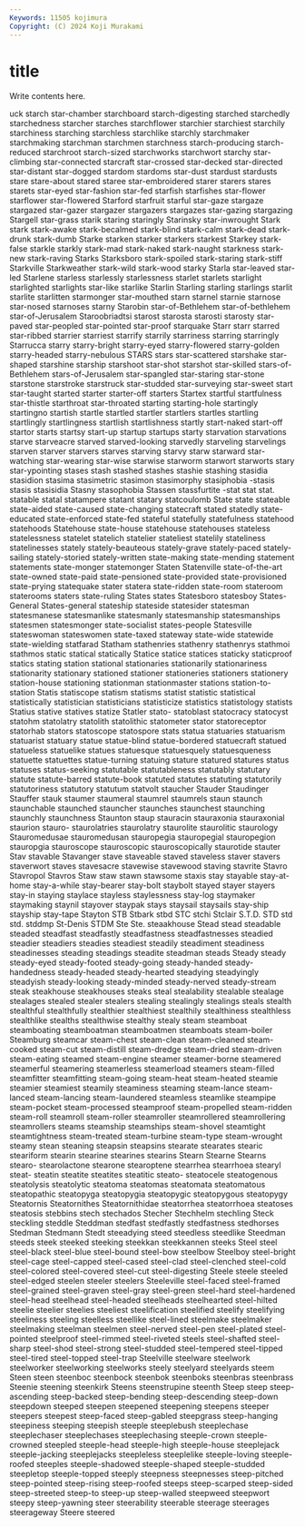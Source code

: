 ```yaml
---
Keywords: 11505 kojimura
Copyright: (C) 2024 Koji Murakami
---
```


# title

Write contents here.



uck
starch star-chamber starchboard starch-digesting starched starchedly starchedness starcher starches starchflower
starchier starchiest starchily starchiness starching starchless starchlike starchly starchmaker starchmaking
starchman starchmen starchness starch-producing starch-reduced starchroot starch-sized starchworks starchwort starchy
star-climbing star-connected starcraft star-crossed star-decked star-directed star-distant star-dogged stardom stardoms
star-dust stardust stardusts stare stare-about stared staree star-embroidered starer starers
stares starets star-eyed star-fashion star-fed starfish starfishes star-flower starflower star-flowered
Starford starfruit starful star-gaze stargaze stargazed star-gazer stargazer stargazers stargazes
star-gazing stargazing Stargell star-grass starik staring staringly Starinsky star-inwrought Stark
stark stark-awake stark-becalmed stark-blind stark-calm stark-dead stark-drunk stark-dumb Starke starken
starker starkers starkest Starkey stark-false starkle starkly stark-mad stark-naked stark-naught
starkness stark-new stark-raving Starks Starksboro stark-spoiled stark-staring stark-stiff Starkville Starkweather
stark-wild stark-wood starky Starla star-leaved star-led Starlene starless starlessly starlessness
starlet starlets starlight starlighted starlights star-like starlike Starlin Starling starling
starlings starlit starlite starlitten starmonger star-mouthed starn starnel starnie starnose
star-nosed starnoses starny Starobin star-of-Bethlehem star-of-bethlehem star-of-Jerusalem Staroobriadtsi starost starosta
starosti starosty star-paved star-peopled star-pointed star-proof starquake Starr starr starred
star-ribbed starrier starriest starrify starrily starriness starring starringly Starrucca starry
starry-bright starry-eyed starry-flowered starry-golden starry-headed starry-nebulous STARS stars star-scattered starshake
star-shaped starshine starship starshoot star-shot starshot star-skilled stars-of-Bethlehem stars-of-Jerusalem star-spangled
star-staring star-stone starstone starstroke starstruck star-studded star-surveying star-sweet start star-taught
started starter starter-off starters Startex startful startfulness star-thistle starthroat star-throated
starting starting-hole startingly startingno startish startle startled startler startlers startles
startling startlingly startlingness startlish startlishness startly start-naked start-off startor starts
startsy start-up startup startups starty starvation starvations starve starveacre starved
starved-looking starvedly starveling starvelings starven starver starvers starves starving starvy
starw starward star-watching star-wearing star-wise starwise starworm starwort starworts stary
star-ypointing stases stash stashed stashes stashie stashing stasidia stasidion stasima
stasimetric stasimon stasimorphy stasiphobia -stasis stasis stasisidia Stasny stasophobia Stassen
stassfurtite -stat stat stat. statable statal statampere statant statary statcoulomb
State state stateable state-aided state-caused state-changing statecraft stated statedly state-educated
state-enforced state-fed stateful statefully statefulness statehood statehoods Statehouse state-house statehouse
statehouses stateless statelessness statelet statelich statelier stateliest statelily stateliness statelinesses
stately stately-beauteous stately-grave stately-paced stately-sailing stately-storied stately-written state-making state-mending statement
statements state-monger statemonger Staten Statenville state-of-the-art state-owned state-paid state-pensioned state-provided
state-provisioned state-prying statequake stater statera state-ridden state-room stateroom staterooms staters
state-ruling States states Statesboro statesboy States-General States-general stateship stateside statesider
statesman statesmanese statesmanlike statesmanly statesmanship statesmanships statesmen statesmonger state-socialist states-people
Statesville stateswoman stateswomen state-taxed stateway state-wide statewide state-wielding statfarad Statham
stathenries stathenry stathenrys stathmoi stathmos static statical statically Statice statice
statices staticky staticproof statics stating station stational stationaries stationarily stationariness
stationarity stationary stationed stationer stationeries stationers stationery station-house stationing stationman
stationmaster stations station-to-station Statis statiscope statism statisms statist statistic statistical
statistically statistician statisticians statisticize statistics statistology statists Statius stative statives
statize Statler stato- statoblast statocracy statocyst statohm statolatry statolith statolithic
statometer stator statoreceptor statorhab stators statoscope statospore stats statua statuaries
statuarism statuarist statuary statue statue-blind statue-bordered statuecraft statued statueless statuelike
statues statuesque statuesquely statuesqueness statuette statuettes statue-turning statuing stature statured
statures status statuses status-seeking statutable statutableness statutably statutary statute statute-barred
statute-book statuted statutes statuting statutorily statutoriness statutory statutum statvolt staucher
Stauder Staudinger Stauffer stauk staumer staumeral staumrel staumrels staun staunch
staunchable staunched stauncher staunches staunchest staunching staunchly staunchness Staunton staup
stauracin stauraxonia stauraxonial staurion stauro- staurolatries staurolatry staurolite staurolitic staurology
Stauromedusae stauromedusan stauropegia stauropegial stauropegion stauropgia stauroscope stauroscopic stauroscopically staurotide
stauter Stav stavable Stavanger stave staveable staved staveless staver stavers
staverwort staves stavesacre stavewise stavewood staving stavrite Stavro Stavropol Stavros
Staw staw stawn stawsome staxis stay stayable stay-at-home stay-a-while stay-bearer
stay-bolt staybolt stayed stayer stayers stay-in staying staylace stayless staylessness
stay-log staymaker staymaking staynil stayover staypak stays staysail staysails stay-ship
stayship stay-tape Stayton STB Stbark stbd STC stchi Stclair S.T.D.
STD std std. stddmp St-Denis STDM Ste Ste. steaakhouse Stead
stead steadable steaded steadfast steadfastly steadfastness steadfastnesses steadied steadier steadiers
steadies steadiest steadily steadiment steadiness steadinesses steading steadings steadite steadman
steads Steady steady steady-eyed steady-footed steady-going steady-handed steady-handedness steady-headed steady-hearted
steadying steadyingly steadyish steady-looking steady-minded steady-nerved steady-stream steak steakhouse steakhouses
steaks steal stealability stealable stealage stealages stealed stealer stealers stealing
stealingly stealings steals stealth stealthful stealthfully stealthier stealthiest stealthily stealthiness
stealthless stealthlike stealths stealthwise stealthy stealy steam steamboat steamboating steamboatman
steamboatmen steamboats steam-boiler Steamburg steamcar steam-chest steam-clean steam-cleaned steam-cooked steam-cut
steam-distill steam-dredge steam-dried steam-driven steam-eating steamed steam-engine steamer steamer-borne steamered
steamerful steamering steamerless steamerload steamers steam-filled steamfitter steamfitting steam-going steam-heat
steam-heated steamie steamier steamiest steamily steaminess steaming steam-lance steam-lanced steam-lancing
steam-laundered steamless steamlike steampipe steam-pocket steam-processed steamproof steam-propelled steam-ridden steam-roll
steamroll steam-roller steamroller steamrollered steamrollering steamrollers steams steamship steamships steam-shovel
steamtight steamtightness steam-treated steam-turbine steam-type steam-wrought steamy stean steaning steapsin
steapsins stearate stearates stearic steariform stearin stearine stearines stearins Stearn
Stearne Stearns stearo- stearolactone stearone stearoptene stearrhea stearrhoea stearyl steat-
steatin steatite steatites steatitic steato- steatocele steatogenous steatolysis steatolytic steatoma
steatomas steatomata steatomatous steatopathic steatopyga steatopygia steatopygic steatopygous steatopygy Steatornis
Steatornithes Steatornithidae steatorrhea steatorrhoea steatoses steatosis stebbins stech stechados Stecher
Stechhelm stechling Steck steckling steddle Steddman stedfast stedfastly stedfastness stedhorses
Stedman Stedmann Stedt steeadying steed steedless steedlike Steedman steeds steek
steeked steeking steekkan steekkannen steeks Steel steel steel-black steel-blue steel-bound
steel-bow steelbow Steelboy steel-bright steel-cage steel-capped steel-cased steel-clad steel-clenched steel-cold
steel-colored steel-covered steel-cut steel-digesting Steele steele steeled steel-edged steelen steeler
steelers Steeleville steel-faced steel-framed steel-grained steel-graven steel-gray steel-green steel-hard steel-hardened
steel-head steelhead steel-headed steelheads steelhearted steel-hilted steelie steelier steelies steeliest
steelification steelified steelify steelifying steeliness steeling steelless steellike steel-lined steelmake
steelmaker steelmaking steelman steelmen steel-nerved steel-pen steel-plated steel-pointed steelproof steel-rimmed
steel-riveted steels steel-shafted steel-sharp steel-shod steel-strong steel-studded steel-tempered steel-tipped steel-tired
steel-topped steel-trap Steelville steelware steelwork steelworker steelworking steelworks steely steelyard
steelyards steem Steen steen steenboc steenbock steenbok steenboks steenbras steenbrass
Steenie steening steenkirk Steens steenstrupine steenth Steep steep steep-ascending steep-backed
steep-bending steep-descending steep-down steepdown steeped steepen steepened steepening steepens steeper
steepers steepest steep-faced steep-gabled steepgrass steep-hanging steepiness steeping steepish steeple
steeplebush steeplechase steeplechaser steeplechases steeplechasing steeple-crown steeple-crowned steepled steeple-head steeple-high
steeple-house steeplejack steeple-jacking steeplejacks steepleless steeplelike steeple-loving steeple-roofed steeples steeple-shadowed
steeple-shaped steeple-studded steepletop steeple-topped steeply steepness steepnesses steep-pitched steep-pointed steep-rising
steep-roofed steeps steep-scarped steep-sided steep-streeted steep-to steep-up steep-walled steepweed steepwort
steepy steep-yawning steer steerability steerable steerage steerages steerageway Steere steered
